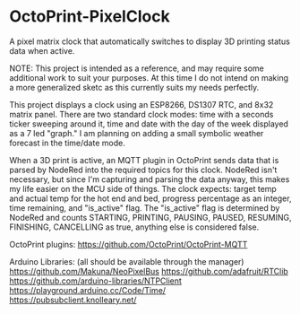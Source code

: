# OctoPrint-PixelClock
A pixel matrix clock that automatically switches to display 3D printing status data when active.

NOTE: This project is intended as a reference, and may require some additional work to suit your purposes.  At this time I do not intend on making a more generalized sketc as this currently suits my needs perfectly.

This project displays a clock using an ESP8266, DS1307 RTC, and 8x32 matrix panel.  There are two standard clock modes: time with a seconds ticker sweeping around it, time and date with the day of the week displayed as a 7 led "graph." I am planning on adding a small symbolic weather forecast in the time/date mode.

When a 3D print is active, an MQTT plugin in OctoPrint sends data that is parsed by NodeRed into the required topics for this clock.  NodeRed isn't necessary, but since I'm capturing and parsing the data anyway, this makes my life easier on the MCU side of things.
The clock expects: target temp and actual temp for the hot end and bed, progress percentage as an integer, time remaining, and "is_active" flag.  The "is_active" flag is determined by NodeRed and counts STARTING, PRINTING, PAUSING, PAUSED, RESUMING, FINISHING, CANCELLING as true, anything else is considered false.

OctoPrint plugins:
https://github.com/OctoPrint/OctoPrint-MQTT

Arduino Libraries:  (all should be available through the manager)
https://github.com/Makuna/NeoPixelBus
https://github.com/adafruit/RTClib
https://github.com/arduino-libraries/NTPClient
https://playground.arduino.cc/Code/Time/
https://pubsubclient.knolleary.net/

